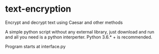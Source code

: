 # text-encryption
Encrypt and decrypt text using Caesar and other methods

A simple python script without any external library, just download and run and all you need is a python interperter. Python 3.6.* +  is recommended. 

Program starts at interface.py
